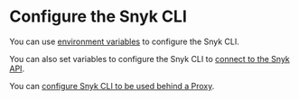 # Configure the Snyk CLI

You can use [environment variables](environment-variables-for-snyk-cli.md) to configure the Snyk CLI.

You can also set variables to configure the Snyk CLI to [connect to the Snyk API](../../../cli-ide-and-ci-cd-integrations/snyk-cli/configure-the-snyk-cli/configure-snyk-cli-to-connect-to-snyk-api.md).

You can [configure Snyk CLI to be used behind a Proxy](proxy-configuration-for-snyk-cli.md).
